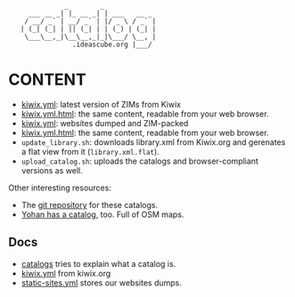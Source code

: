                   _        _
         ___ __ _| |_ __ _| | ___   __ _
        / __/ _` | __/ _` | |/ _ \ / _` |
       | (_| (_| | || (_| | | (_) | (_| |
        \___\__,_|\__\__,_|_|\___/ \__, |
                    .ideascube.org |___/

# CONTENT

* [kiwix.yml](kiwix.yml): latest version of ZIMs from Kiwix
* [kiwix.yml.html](kiwix.yml.html): the same content, readable from your web browser.
* [kiwix.yml](static-sites.yml): websites dumped and ZIM-packed
* [kiwix.yml.html](static-sites.yml.html): the same content, readable from your web browser.
* `update_library.sh`: downloads library.xml from Kiwix.org and gerenates a flat view from it (`library.xml.flat`).
* `upload_catalog.sh`: uploads the catalogs and browser-compliant versions as well.

Other interesting resources:

* The [git repository](https://github.com/ideascube/catalog-i-o) for these catalogs.
* [Yohan has a catalog](http://catalog.yohanboniface.me/catalog.yml), too. Full of OSM maps.

## Docs

* [catalogs](docs/catalogs.md) tries to explain what a catalog is.
* [kiwix.yml](docs/kiwix.md) from kiwix.org
* [static-sites.yml](docs/static-sites.yml) stores our websites dumps.
